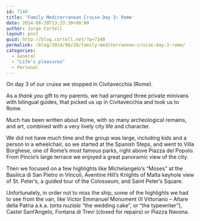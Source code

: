 ```yaml
---
id: 7140
title: 'Family Mediterranean Cruise Day 3: Rome'
date: 2014-08-20T13:33:30+00:00
author: Jorge Cortell
layout: post
guid: http://blog.cortell.net/?p=7140
permalink: /blog/2014/08/20/family-mediterranean-cruise-day-3-rome/
categories:
  - General
  - "Life's pleasures"
  - Personal
---
```

On day 3 of our cruise we stopped in Civitavecchia (Rome).

As a _thank you_ gift to my parents, we had arranged three private minivans with bilingual guides, that picked us up in Civitavecchia and took us to Rome.

Much has been written about Rome, with so many archeological remains, and art, combined with a very lively city life and character.

We did not have much time and the group was large, including kids and a person in a wheelchair, so we started at the Spanish Steps, and went to Villa Borghese, one of Rome&#8217;s most famous parks, right above Piazza del Popolo. From Pincio&#8217;s large terrace we enjoyed a great panoramic view of the city.

Then we focused on a few highlights like Michelangelo’s “Moses” at the Basilica di San Pietro in Vincoli, Aventine Hill&#8217;s Knights of Malta keyhole view of St. Peter&#8217;s, a guided tour of the Colosseum, and Saint Peter&#8217;s Square.

Unfortunately, in order not to miss the ship, some of the highlights we had to see from the van, like Victor Emmanuel Monument (Il Vittoriano &#8211; Altare della Patria a.k.a. _torta nuziale_ &#8220;the wedding cake&#8221;, or &#8220;the typewriter&#8221;), Castel Sant&#8217;Angelo, Fontana di Trevi (closed for repairs) or Piazza Navona.